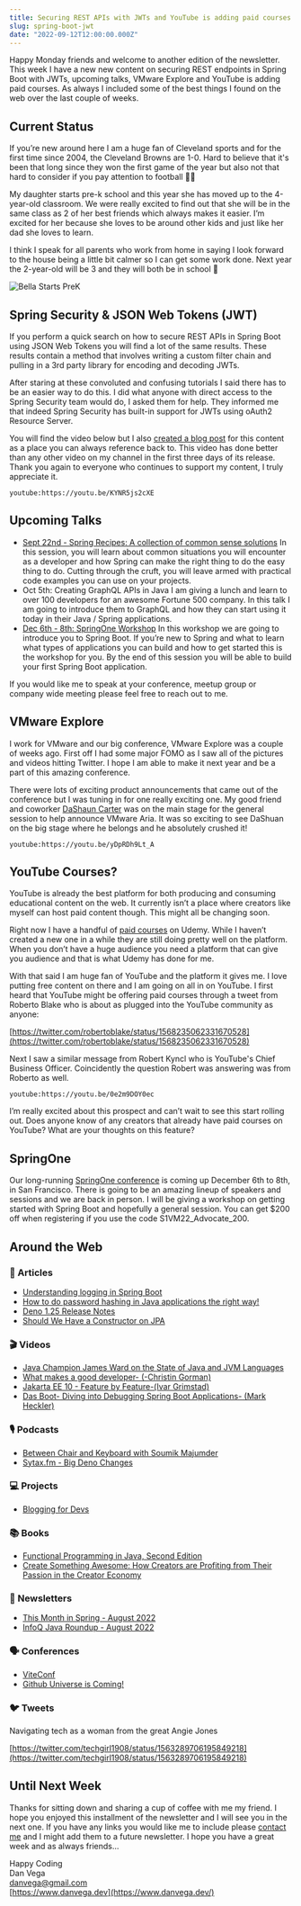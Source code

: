 ```yaml
---
title: Securing REST APIs with JWTs and YouTube is adding paid courses!
slug: spring-boot-jwt
date: "2022-09-12T12:00:00.000Z"
---
```


Happy Monday friends and welcome to another edition of the newsletter. This week I have a new new content on securing REST endpoints in Spring Boot with JWTs, upcoming talks, VMware Explore and YouTube is adding paid courses. As always I included some of the best things I found on the web over the last couple of weeks.

## Current Status

If you’re new around here I am a huge fan of Cleveland sports and for the first time since 2004, the Cleveland Browns are 1-0. Hard to believe that it's been that long since they won the first game of the year but also not that hard to consider if you pay attention to football 🤦‍♂️

My daughter starts pre-k school and this year she has moved up to the 4-year-old classroom. We were really excited to find out that she will be in the same class as 2 of her best friends which always makes it easier. I’m excited for her because she loves to be around other kids and just like her dad she loves to learn.

I think I speak for all parents who work from home in saying I look forward to the house being a little bit calmer so I can get some work done. Next year the 2-year-old will be 3 and they will both be in school 🤩

![Bella Starts PreK](./bella-prek.jpeg)

## Spring Security & JSON Web Tokens (JWT)

If you perform a quick search on how to secure REST APIs in Spring Boot using JSON Web Tokens you will find a lot of the same results. These results contain a method that involves writing a custom filter chain and pulling in a 3rd party library for encoding and decoding JWTs.

After staring at these convoluted and confusing tutorials I said there has to be an easier way to do this. I did what anyone with direct access to the Spring Security team would do, I asked them for help. They informed me that indeed Spring Security has built-in support for JWTs using oAuth2 Resource Server.

You will find the video below but I also [created a blog post](https://www.danvega.dev/blog/2022/09/06/spring-security-jwt/) for this content as a place you can always reference back to. This video has done better than any other video on my channel in the first three days of its release. Thank you again to everyone who continues to support my content, I truly appreciate it.

`youtube:https://youtu.be/KYNR5js2cXE`

## Upcoming Talks

- [Sept 22nd - Spring Recipes: A collection of common sense solutions](https://tanzu.vmware.com/content/webinars/sep-22-spring-recipes-a-collection-of-common-sense-solutions)
In this session, you will learn about common situations you will encounter as a developer and how Spring can make the right thing to do the easy thing to do. Cutting through the cruft, you will leave armed with practical code examples you can use on your projects.
- Oct 5th: Creating GraphQL APIs in Java
I am giving a lunch and learn to over 100 developers for an awesome Fortune 500 company. In this talk I am going to introduce them to GraphQL and how they can start using it today in their Java / Spring applications.
- [Dec 6th - 8th: SpringOne Workshop](https://springone.io/2022/workshops/spring-boot)
In this workshop we are going to introduce you to Spring Boot. If you’re new to Spring and what to learn what types of applications you can build and how to get started this is the workshop for you. By the end of this session you will be able to build your first Spring Boot application.

If you would like me to speak at your conference, meetup group or company wide meeting please feel free to reach out to me.

## VMware Explore

I work for VMware and our big conference, VMware Explore was a couple of weeks ago. First off I had some major FOMO as I saw all of the pictures and videos hitting Twitter. I hope I am able to make it next year and be a part of this amazing conference.

There were lots of exciting product announcements that came out of the conference but I was tuning in for one really exciting one. My good friend and coworker [DaShaun Carter](https://twitter.com/dashaun) was on the main stage for the general session to help announce VMware Aria. It was so exciting to see DaShuan on the big stage where he belongs and he absolutely crushed it!

`youtube:https://youtu.be/yDpRDh9Lt_A`

## YouTube Courses?

YouTube is already the best platform for both producing and consuming educational content on the web. It currently isn’t a place where creators like myself can host paid content though. This might all be changing soon.

Right now I have a handful of [paid courses](https://www.danvega.dev/courses) on Udemy. While I haven’t created a new one in a while they are still doing pretty well on the platform. When you don’t have a huge audience you need a platform that can give you audience and that is what Udemy has done for me.

With that said I am huge fan of YouTube and the platform it gives me. I love putting free content on there and I am going on all in on YouTube. I first heard that YouTube might be offering paid courses through a tweet from Roberto Blake who is about as plugged into the YouTube community as anyone:

[https://twitter.com/robertoblake/status/1568235062331670528](https://twitter.com/robertoblake/status/1568235062331670528)

Next I saw a similar message from Robert Kyncl who is YouTube's Chief Business Officer. Coincidently the question Robert was answering was from Roberto as well.

`youtube:https://youtu.be/0e2m9DOY0ec`

I’m really excited about this prospect and can’t wait to see this start rolling out. Does anyone know of any creators that already have paid courses on YouTube? What are your thoughts on this feature?

## SpringOne

Our long-running [SpringOne conference](https://springone.io/) is coming up December 6th to 8th, in San Francisco. There is going to be an amazing lineup of speakers and sessions and we are back in person. I will be giving a workshop on getting started with Spring Boot and hopefully a general session. You can get $200 off when registering if you use the code S1VM22_Advocate_200.

## Around the Web

### 📝 Articles

- [Understanding logging in Spring Boot](https://medium.com/javarevisited/understanding-logging-in-spring-boot-ac0fd79177b4)
- [How to do password hashing in Java applications the right way!](https://snyk.io/blog/password-hashing-java-applications/)
- [Deno 1.25 Release Notes](https://deno.com/blog/v1.25)
- [Should We Have a Constructor on JPA](https://dzone.com/articles/jpa-constructor)

### 🎬 Videos

- [Java Champion James Ward on the State of Java and JVM Languages](https://www.infoq.com/articles/james-ward-java-jvm-languages/)
- [What makes a good developer- (-Christin Gorman)](https://vimeo.com/748032161)
- [Jakarta EE 10 - Feature by Feature-(Ivar Grimstad)](https://vimeo.com/748031614)
- [Das Boot- Diving into Debugging Spring Boot Applications- (Mark Heckler)](https://vimeo.com/748031405)

### 🎙 Podcasts

- [Between Chair and Keyboard with Soumik Majumder](https://www.youtube.com/watch?v=tM79Z08WDkM)
- [Sytax.fm - Big Deno Changes](https://syntax.fm/show/506/big-deno-changes)

### 💻 Projects

- [Blogging for Devs](https://bloggingfordevs.com/)

### 📚 Books

- [Functional Programming in Java, Second Edition](https://pragprog.com/titles/vsjava2e/functional-programming-in-java-second-edition/)
- [Create Something Awesome: How Creators are Profiting from Their Passion in the Creator Economy](https://amzn.to/3qwWBM0)

### 📰 Newsletters

- [This Month in Spring - August 2022](https://tanzu.vmware.com/content/josh-blog/this-month-in-spring-august-2022)
- [InfoQ Java Roundup - August 2022](https://www.infoq.com/news/2022/08/java-news-roundup-aug22-2022/)

### 🗣 Conferences

- [ViteConf](https://viteconf.org/)
- [Github Universe is Coming!](https://www.linkedin.com/pulse/github-universe-coming-github/)

### 🐦 Tweets

Navigating tech as a woman from the great Angie Jones

[https://twitter.com/techgirl1908/status/1563289706195849218](https://twitter.com/techgirl1908/status/1563289706195849218)

## Until Next Week

Thanks for sitting down and sharing a cup of coffee with me my friend. I hope you enjoyed this installment of the newsletter and I will see you in the next one. If you have any links you would like me to include please [contact me](http://twitter.com/therealdanvega) and I might add them to a future newsletter. I hope you have a great week and as always friends...

Happy Coding<br/>
Dan Vega<br/>
danvega@gmail.com<br/>
[https://www.danvega.dev](https://www.danvega.dev/)
